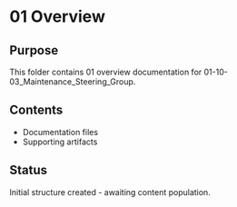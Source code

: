 # 01 Overview

## Purpose
This folder contains 01 overview documentation for 01-10-03_Maintenance_Steering_Group.

## Contents
- Documentation files
- Supporting artifacts

## Status
Initial structure created - awaiting content population.
